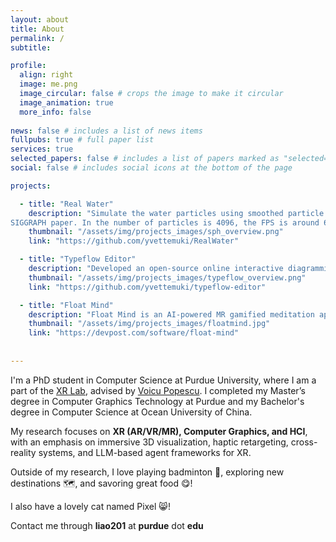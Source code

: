 ```yaml
---
layout: about
title: About
permalink: /
subtitle:

profile:
  align: right
  image: me.png
  image_circular: false # crops the image to make it circular
  image_animation: true
  more_info: false
    
news: false # includes a list of news items
fullpubs: true # full paper list
services: true
selected_papers: false # includes a list of papers marked as "selected={true}"
social: false # includes social icons at the bottom of the page

projects:

  - title: "Real Water"
    description: "Simulate the water particles using smoothed particle hydrodynamics (SPH) based on Muller’s 2003
SIGGRAPH paper. In the number of particles is 4096, the FPS is around 60."
    thumbnail: "/assets/img/projects_images/sph_overview.png"
    link: "https://github.com/yvettemuki/RealWater"

  - title: "Typeflow Editor"
    description: "Developed an open-source online interactive diagramming editor for automatic code generation, built using Vue.js and mxGraph.js."
    thumbnail: "/assets/img/projects_images/typeflow_overview.png"
    link: "https://github.com/yvettemuki/typeflow-editor"

  - title: "Float Mind"
    description: "Float Mind is an AI-powered MR gamified meditation app designed for stress relief and immersive relaxation. <strong>[XR Design Challenge 2024 Finalist]</strong>"
    thumbnail: "/assets/img/projects_images/floatmind.jpg"
    link: "https://devpost.com/software/float-mind"
  
    
---
```

I'm a PhD student in Computer Science at Purdue University, where I am a part of the [XR Lab](https://www.cs.purdue.edu/xrlab/), advised by [Voicu Popescu](https://www.cs.purdue.edu/homes/popescu/). I completed my Master’s degree in Computer Graphics Technology at Purdue and my Bachelor's degree in Computer Science at Ocean University of China.

My research focuses on **XR (AR/VR/MR), Computer Graphics, and HCI**, with an emphasis on immersive 3D visualization, haptic retargeting, cross-reality systems, and LLM-based agent frameworks for XR.

Outside of my research, I love playing badminton 🏸, exploring new destinations 🗺, and savoring great food 😋!

I also have a lovely cat named Pixel 😸!

Contact me through **liao201** at **purdue** dot **edu**